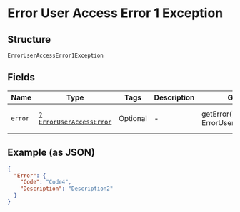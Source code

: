
# Error User Access Error 1 Exception

## Structure

`ErrorUserAccessError1Exception`

## Fields

| Name | Type | Tags | Description | Getter | Setter |
|  --- | --- | --- | --- | --- | --- |
| `error` | [`?ErrorUserAccessError`](../../doc/models/error-user-access-error.md) | Optional | - | getError(): ?ErrorUserAccessError | setError(?ErrorUserAccessError error): void |

## Example (as JSON)

```json
{
  "Error": {
    "Code": "Code4",
    "Description": "Description2"
  }
}
```

